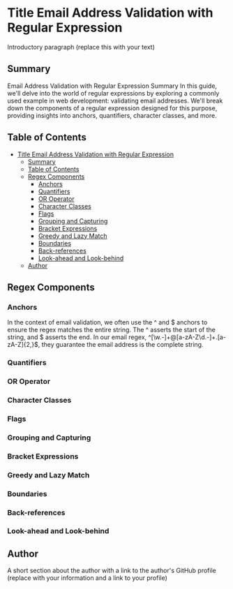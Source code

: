 # Title Email Address Validation with Regular Expression

Introductory paragraph (replace this with your text)

## Summary

Email Address Validation with Regular Expression
Summary
In this guide, we'll delve into the world of regular expressions by exploring a commonly used example in web development: validating email addresses. We'll break down the components of a regular expression designed for this purpose, providing insights into anchors, quantifiers, character classes, and more.

## Table of Contents

- [Title Email Address Validation with Regular Expression](#title-email-address-validation-with-regular-expression)
  - [Summary](#summary)
  - [Table of Contents](#table-of-contents)
  - [Regex Components](#regex-components)
    - [Anchors](#anchors)
    - [Quantifiers](#quantifiers)
    - [OR Operator](#or-operator)
    - [Character Classes](#character-classes)
    - [Flags](#flags)
    - [Grouping and Capturing](#grouping-and-capturing)
    - [Bracket Expressions](#bracket-expressions)
    - [Greedy and Lazy Match](#greedy-and-lazy-match)
    - [Boundaries](#boundaries)
    - [Back-references](#back-references)
    - [Look-ahead and Look-behind](#look-ahead-and-look-behind)
  - [Author](#author)

## Regex Components

### Anchors

In the context of email validation, we often use the ^ and $ anchors to ensure the regex matches the entire string. The ^ asserts the start of the string, and $ asserts the end. In our email regex, ^[\w.-]+@[a-zA-Z\d.-]+\.[a-zA-Z]{2,}$, they guarantee the email address is the complete string.

### Quantifiers

### OR Operator

### Character Classes

### Flags

### Grouping and Capturing

### Bracket Expressions

### Greedy and Lazy Match

### Boundaries

### Back-references

### Look-ahead and Look-behind

## Author

A short section about the author with a link to the author's GitHub profile (replace with your information and a link to your profile)
